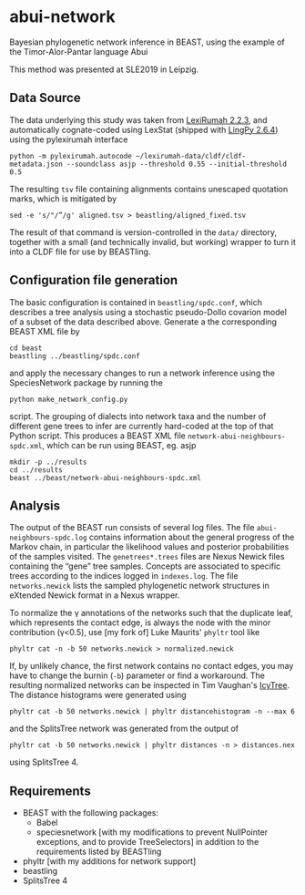 # abui-network
Bayesian phylogenetic network inference in BEAST, using the example of the Timor-Alor-Pantar language Abui

This method was presented at SLE2019 in Leipzig.

## Data Source
The data underlying this study was taken from [LexiRumah 2.2.3](https://github.com/lessersunda/lexirumah-data/commit/67a89d9dc733c068d78288878482ff56eb206e5a), and automatically cognate-coded using LexStat (shipped with [LingPy 2.6.4]()) using the pylexirumah interface

    python -m pylexirumah.autocode ~/lexirumah-data/cldf/cldf-metadata.json --soundclass asjp --threshold 0.55 --initial-threshold 0.5
    
The resulting `tsv` file containing alignments contains unescaped quotation marks, which is mitigated by

    sed -e 's/"/”/g' aligned.tsv > beastling/aligned_fixed.tsv
    
The result of that command is version-controlled in the `data/` directory, together with a small (and technically invalid, but working) wrapper to turn it into a CLDF file for use by BEASTling.

## Configuration file generation

The basic configuration is contained in `beastling/spdc.conf`, which describes a tree analysis using a stochastic pseudo-Dollo covarion model of a subset of the data described above. Generate a the corresponding BEAST XML file by

    cd beast
    beastling ../beastling/spdc.conf
    
and apply the necessary changes to run a network inference using the SpeciesNetwork package by running the

    python make_network_config.py
    
script. The grouping of dialects into network taxa and the number of different gene trees to infer are currently hard-coded at the top of that Python script.
This produces a BEAST XML file `network-abui-neighbours-spdc.xml`, which can be run using BEAST, eg. asjp

    mkdir -p ../results
    cd ../results
    beast ../beast/network-abui-neighbours-spdc.xml

## Analysis

The output of the BEAST run consists of several log files. The file `abui-neighbours-spdc.log` contains information about the general progress of the Markov chain, in particular the likelihood values and posterior probabilities of the samples visited. The `genetrees*.trees` files are Nexus Newick files containing the “gene” tree samples. Concepts are associated to specific trees according to the indices logged in `indexes.log`. The file `networks.newick` lists the sampled phylogenetic network structures in eXtended Newick format in a Nexus wrapper.

To normalize the γ annotations of the networks such that the duplicate leaf, which represents the contact edge, is always the node with the minor contribution (γ<0.5), use [my fork of] Luke Maurits' `phyltr` tool like

    phyltr cat -n -b 50 networks.newick > normalized.newick
    
If, by unlikely chance, the first network contains no contact edges, you may have to change the burnin (`-b`) parameter or find a workaround. The resulting normalized networks can be inspected in Tim Vaughan's [IcyTree](https://icytree.org). The distance histograms were generated using

    phyltr cat -b 50 networks.newick | phyltr distancehistogram -n --max 6 
    
and the SplitsTree network was generated from the output of
    
    phyltr cat -b 50 networks.newick | phyltr distances -n > distances.nex
    
using SplitsTree 4.

## Requirements

 - BEAST with the following packages:
   - Babel
   - speciesnetwork [with my modifications to prevent NullPointer exceptions, and to provide TreeSelectors]
   in addition to the requirements listed by BEASTling
 - phyltr [with my additions for network support]
 - beastling
 - SplitsTree 4
